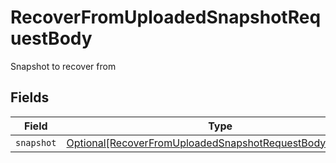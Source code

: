 # RecoverFromUploadedSnapshotRequestBody

Snapshot to recover from


## Fields

| Field                                                                                                                                 | Type                                                                                                                                  | Required                                                                                                                              | Description                                                                                                                           |
| ------------------------------------------------------------------------------------------------------------------------------------- | ------------------------------------------------------------------------------------------------------------------------------------- | ------------------------------------------------------------------------------------------------------------------------------------- | ------------------------------------------------------------------------------------------------------------------------------------- |
| `snapshot`                                                                                                                            | [Optional[RecoverFromUploadedSnapshotRequestBodySnapshot]](../../models/operations/recoverfromuploadedsnapshotrequestbodysnapshot.md) | :heavy_minus_sign:                                                                                                                    | N/A                                                                                                                                   |
